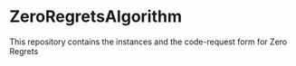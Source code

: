 # ZeroRegretsAlgorithm
This repository contains the instances and the code-request form for Zero Regrets
